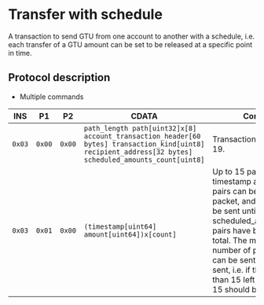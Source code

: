 # Transfer with schedule

A transaction to send GTU from one account to another with a schedule, i.e. each transfer 
of a GTU amount can be set to be released at a specific point in time.

## Protocol description

* Multiple commands

INS | P1 | P2 | CDATA | Comment |
|----|--------|-----|-------------|----|
| `0x03` | `0x00` | `0x00` | `path_length path[uint32]x[8] account_transaction_header[60 bytes] transaction_kind[uint8] recipient_address[32 bytes] scheduled_amounts_count[uint8]` | Transaction kind must be 19. |
| `0x03` | `0x01` | `0x00` | `(timestamp[uint64] amount[uint64])x[count]` | Up to 15 pairs of timestamp and amount pairs can be sent per packet, and packets can be sent until scheduled_amounts_count pairs have been sent in total. The maximum number of packets that can be sent should be sent, i.e. if there are more than 15 left to send, then 15 should be sent. |
